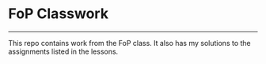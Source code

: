 # FoP Classwork
---
This repo contains work from the FoP class.  It also has my solutions
to the assignments listed in the lessons.
